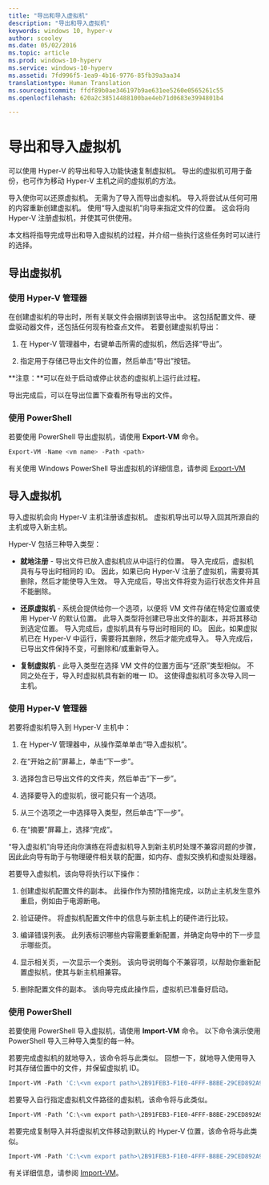 ```yaml
---
title: "导出和导入虚拟机"
description: "导出和导入虚拟机"
keywords: windows 10, hyper-v
author: scooley
ms.date: 05/02/2016
ms.topic: article
ms.prod: windows-10-hyperv
ms.service: windows-10-hyperv
ms.assetid: 7fd996f5-1ea9-4b16-9776-85fb39a3aa34
translationtype: Human Translation
ms.sourcegitcommit: ffdf89b0ae346197b9ae631ee5260e0565261c55
ms.openlocfilehash: 620a2c38514488100bae4eb71d0683e3994801b4

---
```


# 导出和导入虚拟机

可以使用 Hyper-V 的导出和导入功能快速复制虚拟机。  导出的虚拟机可用于备份，也可作为移动 Hyper-V 主机之间的虚拟机的方法。  

导入使你可以还原虚拟机。  无需为了导入而导出虚拟机。 导入将尝试从任何可用的内容重新创建虚拟机。  使用“导入虚拟机”向导来指定文件的位置。 这会将向 Hyper-V 注册虚拟机，并使其可供使用。
 
本文档将指导完成导出和导入虚拟机的过程，并介绍一些执行这些任务时可以进行的选择。

## 导出虚拟机

### 使用 Hyper-V 管理器

在创建虚拟机的导出时，所有关联文件会捆绑到该导出中。 这包括配置文件、硬盘驱动器文件，还包括任何现有检查点文件。 若要创建虚拟机导出：

1. 在 Hyper-V 管理器中，右键单击所需的虚拟机，然后选择“导出”。

2. 指定用于存储已导出文件的位置，然后单击“导出”按钮。

**注意：**可以在处于启动或停止状态的虚拟机上运行此过程。

导出完成后，可以在导出位置下查看所有导出的文件。

### 使用 PowerShell

若要使用 PowerShell 导出虚拟机，请使用 **Export-VM** 命令。 

```powershell
Export-VM -Name <vm name> -Path <path>
```

有关使用 Windows PowerShell 导出虚拟机的详细信息，请参阅 [Export-VM](https://technet.microsoft.com/library/hh848491.aspx)

## 导入虚拟机 

导入虚拟机会向 Hyper-V 主机注册该虚拟机。 虚拟机导出可以导入回其所源自的主机或导入新主机。 

Hyper-V 包括三种导入类型：

- **就地注册** - 导出文件已放入虚拟机应从中运行的位置。 导入完成后，虚拟机具有与导出时相同的 ID。 因此，如果已向 Hyper-V 注册了虚拟机，需要将其删除，然后才能使导入生效。 导入完成后，导出文件将变为运行状态文件并且不能删除。

- **还原虚拟机** - 系统会提供给你一个选项，以便将 VM 文件存储在特定位置或使用 Hyper-V 的默认位置。 此导入类型将创建已导出文件的副本，并将其移动到选定位置。 导入完成后，虚拟机具有与导出时相同的 ID。 因此，如果虚拟机已在 Hyper-V 中运行，需要将其删除，然后才能完成导入。 导入完成后，已导出文件保持不变，可删除和/或重新导入。

- **复制虚拟机** - 此导入类型在选择 VM 文件的位置方面与“还原”类型相似。 不同之处在于，导入时虚拟机具有新的唯一 ID。 这使得虚拟机可多次导入同一主机。


### 使用 Hyper-V 管理器

若要将虚拟机导入到 Hyper-V 主机中：

1. 在 Hyper-V 管理器中，从操作菜单单击“导入虚拟机”。

2. 在“开始之前”屏幕上，单击“下一步”。

3. 选择包含已导出文件的文件夹，然后单击“下一步”。

4. 选择要导入的虚拟机，很可能只有一个选项。

5. 从三个选项之一中选择导入类型，然后单击“下一步”。 

6. 在“摘要”屏幕上，选择“完成”。

“导入虚拟机”向导还向你演练在将虚拟机导入到新主机时处理不兼容问题的步骤，因此此向导有助于与物理硬件相关联的配置，如内存、虚拟交换机和虚拟处理器。

若要导入虚拟机，该向导将执行以下操作：  
1. 创建虚拟机配置文件的副本。 此操作作为预防措施完成，以防止主机发生意外重启，例如由于电源断电。  

2. 验证硬件。 将虚拟机配置文件中的信息与新主机上的硬件进行比较。

3. 编译错误列表。 此列表标识哪些内容需要重新配置，并确定向导中的下一步显示哪些页。

4. 显示相关页，一次显示一个类别。 该向导说明每个不兼容项，以帮助你重新配置虚拟机，使其与新主机相兼容。

5. 删除配置文件的副本。 该向导完成此操作后，虚拟机已准备好启动。


### 使用 PowerShell

若要使用 PowerShell 导入虚拟机，请使用 **Import-VM** 命令。  以下命令演示使用 PowerShell 导入三种导入类型的每一种。

若要完成虚拟机的就地导入，该命令将与此类似。 回想一下，就地导入使用导入时其存储位置中的文件，并保留虚拟机 ID。

```powershell
Import-VM -Path 'C:\<vm export path>\2B91FEB3-F1E0-4FFF-B8BE-29CED892A95A.vmcx' 
```

若要导入自行指定虚拟机文件路径的虚拟机，该命令将与此类似。

```powershell
Import-VM -Path ‘C:\<vm export path>\2B91FEB3-F1E0-4FFF-B8BE-29CED892A95A.vmcx' -Copy -VhdDestinationPath 'D:\Virtual Machines\WIN10DOC' -VirtualMachinePath 'D:\Virtual Machines\WIN10DOC'
```

若要完成复制导入并将虚拟机文件移动到默认的 Hyper-V 位置，该命令将与此类似。

``` PowerShell
Import-VM -Path 'C:\<vm export path>\2B91FEB3-F1E0-4FFF-B8BE-29CED892A95A.vmcx' -Copy -GenerateNewId
```

有关详细信息，请参阅 [Import-VM](https://technet.microsoft.com/library/hh848495.aspx)。



<!--HONumber=Oct16_HO4-->


